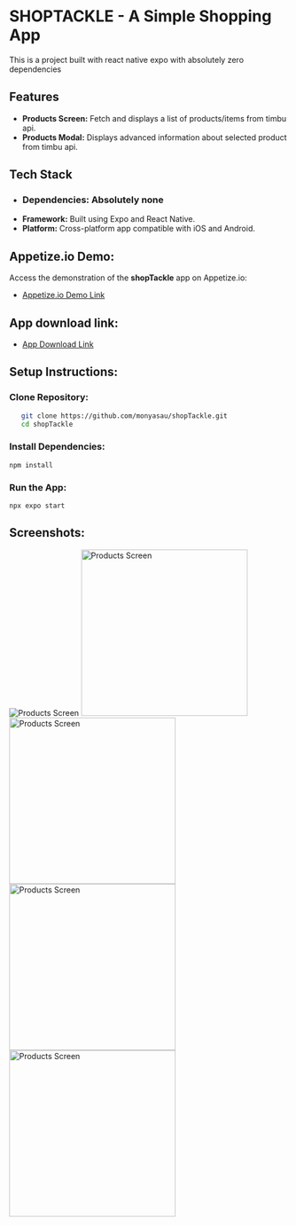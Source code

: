 # SHOPTACKLE - A Simple Shopping App
This is a project built with react native expo with absolutely zero dependencies

## Features


- **Products Screen:** Fetch and displays a list of products/items from timbu api.
- **Products Modal:** Displays advanced information about selected product from timbu api.

## Tech Stack
- ### Dependencies: Absolutely none
- **Framework:** Built using Expo and React Native.
- **Platform:** Cross-platform app compatible with iOS and Android.

## Appetize.io Demo:

Access the demonstration of the **shopTackle** app on Appetize.io:
- [Appetize.io Demo Link](https://appetize.io/app/w4lcdx7fremnditpptl6gicokm)

## App download link:
- [App Download Link](https://expo.dev/artifacts/eas/w4T7tmFa9EEuesovLMgzBv.apk)

## Setup Instructions:
### Clone Repository:
```bash
   git clone https://github.com/monyasau/shopTackle.git
   cd shopTackle 
```
### Install Dependencies:
```npm install```

### Run the App:
```npx expo start```

## Screenshots:
<img src="./assets/screenshots/Loadingscreen.png" alt="Products Screen">
<img src="./assets/screenshots/Loadingscreen.png" alt="Products Screen" width="300">
<img src="./assets/screenshots/Loadingscreen.png" alt="Products Screen" width="300">
<img src="./assets/screenshots/Loadingscreen.png" alt="Products Screen" width="300">
<img src="./assets/screenshots/Loadingscreen.png" alt="Products Screen" width="300">